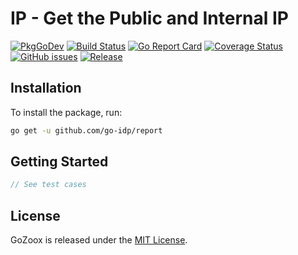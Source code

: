 # IP - Get the Public and Internal IP

[![PkgGoDev](https://pkg.go.dev/badge/github.com/go-idp/report)](https://pkg.go.dev/github.com/go-idp/report)
[![Build Status](https://github.com/go-idp/report/actions/workflows/ci.yml/badge.svg?branch=master)](https://github.com/go-idp/report/actions/workflows/ci.yml)
[![Go Report Card](https://goreportcard.com/badge/github.com/go-idp/report)](https://goreportcard.com/report/github.com/go-idp/report)
[![Coverage Status](https://coveralls.io/repos/github/go-zoox/ip/badge.svg?branch=master)](https://coveralls.io/github/go-zoox/ip?branch=master)
[![GitHub issues](https://img.shields.io/github/issues/go-zoox/ip.svg)](https://github.com/go-idp/report/issues)
[![Release](https://img.shields.io/github/tag/go-zoox/ip.svg?label=Release)](https://github.com/go-idp/report/tags)

## Installation
To install the package, run:
```bash
go get -u github.com/go-idp/report
```

## Getting Started

```go
// See test cases
```

## License
GoZoox is released under the [MIT License](./LICENSE).
